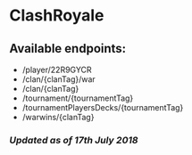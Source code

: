 # ClashRoyale
## Available endpoints:
* /player/22R9GYCR
* /clan/{clanTag}/war
* /clan/{clanTag}
* /tournament/{tournamentTag}
* /tournamentPlayersDecks/{tournamentTag}
* /warwins/{clanTag}

### *Updated as of 17th July 2018*
